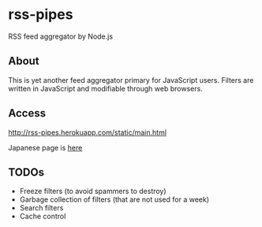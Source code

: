 rss-pipes
=========

RSS feed aggregator by Node.js

About
-----

This is yet another feed aggregator primary for JavaScript users.
Filters are written in JavaScript and modifiable through web browsers.

Access
------

<http://rss-pipes.herokuapp.com/static/main.html>

Japanese page is [here](https://dai-shi.github.com/rss-pipes/)


TODOs
-----

* Freeze filters (to avoid spammers to destroy)
* Garbage collection of filters (that are not used for a week)
* Search filters
* Cache control
